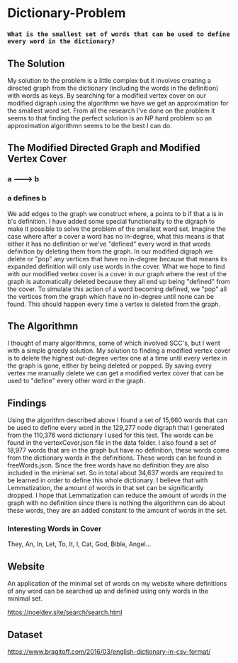 # Dictionary-Problem

### `What is the smallest set of words that can be used to define every word in the dictionary?`

## The Solution
My solution to the problem is a little complex but it involves creating a directed graph from the dictionary (including the words in the definition) with words as keys. By searching for a modified vertex cover on our modified digraph using the algorithmn we have we get an approximation for the smallest word set. From all the research I've done on the problem it seems to that finding the perfect solution is an NP hard problem so an approximation algorithmn seems to be the best I can do. 

## The Modified Directed Graph and Modified Vertex Cover

### a ---> b
### a defines b

We add edges to the graph we construct where, a points to b if that a is in b's definition. I have added some special functionality to the digraph to make it possible to solve the problem of the smallest word set. Imagine the case where after a cover a word has no in-degree, what this means is that either it has no definition or we've "defined" every word in that words definition by deleting them from the graph. In our modified digraph we delete or "pop" any vertices that have no in-degree because that means its expanded definition will only use words in the cover. What we hope to find with our modified vertex cover is a cover in our graph where the rest of the graph is automatically deleted because they all end up being "defined" from the cover. To simulate this action of a word becoming defined, we "pop" all the vertices from the graph which have no in-degree until none can be found. This should happen every time a vertex is deleted from the graph.

## The Algorithmn

I thought of many algorithmns, some of which involved SCC's, but I went with a simple greedy solution. My solution to finding a modified vertex cover is to delete the highest out-degree vertex one at a time until every vertex in the graph is gone, either by being deleted or popped. By saving every vertex me manually delete we can get a modified vertex cover that can be used to "define" every other word in the graph.

## Findings
Using the algorithm described above I found a set of 15,660 words that can be used to define every word in the 129,277 node digraph that I generated from the 110,376 word dictionary I used for this test. The words can be found in the vertexCover.json file in the data folder. I also found a set of 18,977 words that are in the graph but have no definition, these words come from the dictionary words in the definitions. These words can be found in freeWords.json. Since the free words have no definition they are also included in the minimal set. So in total about 34,637 words are required to be learned in order to define this whole dictionary. I believe that with Lemmatization, the amount of words in that set can be significantly dropped. I hope that Lemmatization can reduce the amount of words in the graph with no definition since there is nothing the algorithmn can do about these words, they are an added constant to the amount of words in the set.

### Interesting Words in Cover
They, An, In, Let, To, It, I, Cat, God, Bible, Angel...

## Website
An application of the minimal set of words on my website where definitions of any word can be searched up and defined using only words in the minimal set.

https://noeldev.site/search/search.html

## Dataset
https://www.bragitoff.com/2016/03/english-dictionary-in-csv-format/


